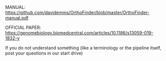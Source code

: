 MANUAL: https://github.com/davidemms/OrthoFinder/blob/master/OrthoFinder-manual.pdf

OFFICIAL PAPER: https://genomebiology.biomedcentral.com/articles/10.1186/s13059-019-1832-y

If you do not understand something (like a terminology or the pipeline itself, post your questions in our start drive)
